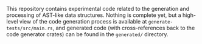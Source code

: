 This repository contains experimental code related to the generation and processing of AST-like data structures. Nothing is complete yet, but a high-level view of the code generation process is available at `generate-tests/src/main.rs`, and generated code (with cross-references back to the code generator crates) can be found in the `generated/` directory.
